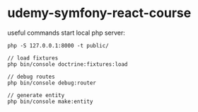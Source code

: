 # udemy-symfony-react-course

useful commands
start local php server:  
```
php -S 127.0.0.1:8000 -t public/
```
```
// load fixtures
php bin/console doctrine:fixtures:load
```
```
// debug routes
php bin/console debug:router
```
```
// generate entity
php bin/console make:entity
```
